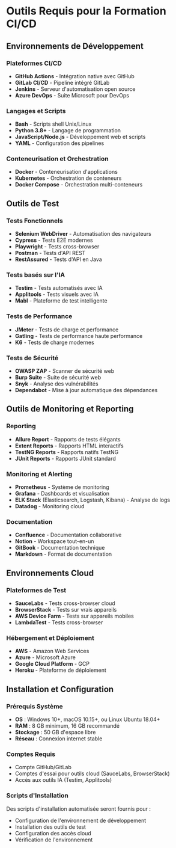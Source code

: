 # Outils Requis pour la Formation CI/CD

## Environnements de Développement

### Plateformes CI/CD
- **GitHub Actions** - Intégration native avec GitHub
- **GitLab CI/CD** - Pipeline intégré GitLab
- **Jenkins** - Serveur d'automatisation open source
- **Azure DevOps** - Suite Microsoft pour DevOps

### Langages et Scripts
- **Bash** - Scripts shell Unix/Linux
- **Python 3.8+** - Langage de programmation
- **JavaScript/Node.js** - Développement web et scripts
- **YAML** - Configuration des pipelines

### Conteneurisation et Orchestration
- **Docker** - Conteneurisation d'applications
- **Kubernetes** - Orchestration de conteneurs
- **Docker Compose** - Orchestration multi-conteneurs

## Outils de Test

### Tests Fonctionnels
- **Selenium WebDriver** - Automatisation des navigateurs
- **Cypress** - Tests E2E modernes
- **Playwright** - Tests cross-browser
- **Postman** - Tests d'API REST
- **RestAssured** - Tests d'API en Java

### Tests basés sur l'IA
- **Testim** - Tests automatisés avec IA
- **Applitools** - Tests visuels avec IA
- **Mabl** - Plateforme de test intelligente

### Tests de Performance
- **JMeter** - Tests de charge et performance
- **Gatling** - Tests de performance haute performance
- **K6** - Tests de charge modernes

### Tests de Sécurité
- **OWASP ZAP** - Scanner de sécurité web
- **Burp Suite** - Suite de sécurité web
- **Snyk** - Analyse des vulnérabilités
- **Dependabot** - Mise à jour automatique des dépendances

## Outils de Monitoring et Reporting

### Reporting
- **Allure Report** - Rapports de tests élégants
- **Extent Reports** - Rapports HTML interactifs
- **TestNG Reports** - Rapports natifs TestNG
- **JUnit Reports** - Rapports JUnit standard

### Monitoring et Alerting
- **Prometheus** - Système de monitoring
- **Grafana** - Dashboards et visualisation
- **ELK Stack** (Elasticsearch, Logstash, Kibana) - Analyse de logs
- **Datadog** - Monitoring cloud

### Documentation
- **Confluence** - Documentation collaborative
- **Notion** - Workspace tout-en-un
- **GitBook** - Documentation technique
- **Markdown** - Format de documentation

## Environnements Cloud

### Plateformes de Test
- **SauceLabs** - Tests cross-browser cloud
- **BrowserStack** - Tests sur vrais appareils
- **AWS Device Farm** - Tests sur appareils mobiles
- **LambdaTest** - Tests cross-browser

### Hébergement et Déploiement
- **AWS** - Amazon Web Services
- **Azure** - Microsoft Azure
- **Google Cloud Platform** - GCP
- **Heroku** - Plateforme de déploiement

## Installation et Configuration

### Prérequis Système
- **OS** : Windows 10+, macOS 10.15+, ou Linux Ubuntu 18.04+
- **RAM** : 8 GB minimum, 16 GB recommandé
- **Stockage** : 50 GB d'espace libre
- **Réseau** : Connexion internet stable

### Comptes Requis
- Compte GitHub/GitLab
- Comptes d'essai pour outils cloud (SauceLabs, BrowserStack)
- Accès aux outils IA (Testim, Applitools)

### Scripts d'Installation
Des scripts d'installation automatisée seront fournis pour :
- Configuration de l'environnement de développement
- Installation des outils de test
- Configuration des accès cloud
- Vérification de l'environnement